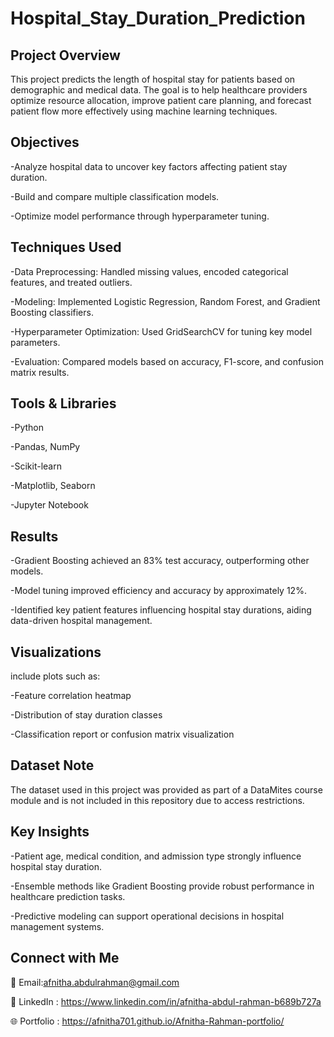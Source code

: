 # Hospital_Stay_Duration_Prediction

## Project Overview

This project predicts the length of hospital stay for patients based on demographic and medical data. The goal is to help healthcare providers optimize resource allocation, improve patient care planning, and forecast patient flow more effectively using machine learning techniques.

## Objectives

-Analyze hospital data to uncover key factors affecting patient stay duration.

-Build and compare multiple classification models.

-Optimize model performance through hyperparameter tuning.

## Techniques Used

-Data Preprocessing: Handled missing values, encoded categorical features, and treated outliers.

-Modeling: Implemented Logistic Regression, Random Forest, and Gradient Boosting classifiers.

-Hyperparameter Optimization: Used GridSearchCV for tuning key model parameters.

-Evaluation: Compared models based on accuracy, F1-score, and confusion matrix results.

## Tools & Libraries

-Python

-Pandas, NumPy

-Scikit-learn

-Matplotlib, Seaborn

-Jupyter Notebook

## Results

-Gradient Boosting achieved an 83% test accuracy, outperforming other models.

-Model tuning improved efficiency and accuracy by approximately 12%.

-Identified key patient features influencing hospital stay durations, aiding data-driven hospital management.

## Visualizations

include plots such as:

-Feature correlation heatmap

-Distribution of stay duration classes

-Classification report or confusion matrix visualization

## Dataset Note

The dataset used in this project was provided as part of a DataMites course module and is not included in this repository due to access restrictions.

## Key Insights

-Patient age, medical condition, and admission type strongly influence hospital stay duration.

-Ensemble methods like Gradient Boosting provide robust performance in healthcare prediction tasks.

-Predictive modeling can support operational decisions in hospital management systems.

## Connect with Me

📧 Email:afnitha.abdulrahman@gmail.com

💼 LinkedIn : https://www.linkedin.com/in/afnitha-abdul-rahman-b689b727a

🌐 Portfolio : https://afnitha701.github.io/Afnitha-Rahman-portfolio/
